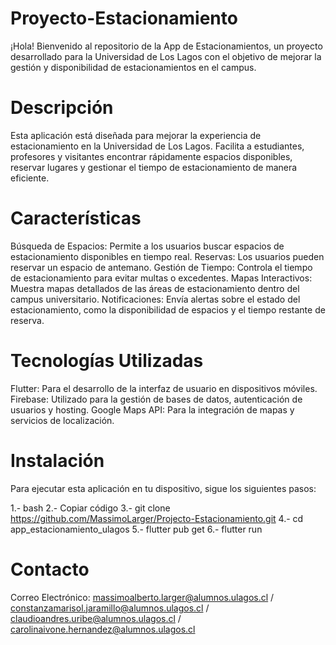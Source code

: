 # Proyecto-Estacionamiento

¡Hola! Bienvenido al repositorio de la App de Estacionamientos, un proyecto desarrollado para la Universidad de Los Lagos con el objetivo de mejorar la gestión y disponibilidad de estacionamientos en el campus.

# Descripción

Esta aplicación está diseñada para mejorar la experiencia de estacionamiento en la Universidad de Los Lagos. Facilita a estudiantes, profesores y visitantes encontrar rápidamente espacios disponibles, reservar lugares y gestionar el tiempo de estacionamiento de manera eficiente.

# Características

Búsqueda de Espacios: Permite a los usuarios buscar espacios de estacionamiento disponibles en tiempo real.
Reservas: Los usuarios pueden reservar un espacio de antemano.
Gestión de Tiempo: Controla el tiempo de estacionamiento para evitar multas o excedentes.
Mapas Interactivos: Muestra mapas detallados de las áreas de estacionamiento dentro del campus universitario.
Notificaciones: Envía alertas sobre el estado del estacionamiento, como la disponibilidad de espacios y el tiempo restante de reserva.

# Tecnologías Utilizadas
Flutter: Para el desarrollo de la interfaz de usuario en dispositivos móviles.
Firebase: Utilizado para la gestión de bases de datos, autenticación de usuarios y hosting.
Google Maps API: Para la integración de mapas y servicios de localización.

# Instalación

Para ejecutar esta aplicación en tu dispositivo, sigue los siguientes pasos:

1.- bash
2.- Copiar código
3.- git clone https://github.com/MassimoLarger/Projecto-Estacionamiento.git
4.- cd app_estacionamiento_ulagos
5.- flutter pub get
6.- flutter run

# Contacto
Correo Electrónico: massimoalberto.larger@alumnos.ulagos.cl / constanzamarisol.jaramillo@alumnos.ulagos.cl / claudioandres.uribe@alumnos.ulagos.cl / carolinaivone.hernandez@alumnos.ulagos.cl
